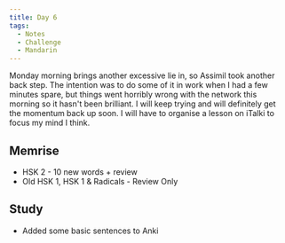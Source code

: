 ```yaml
---
title: Day 6
tags:
  - Notes
  - Challenge
  - Mandarin
---
```


Monday morning brings another excessive lie in, so Assimil took another back step. The intention was
to do some of it in work when I had a few minutes spare, but things went horribly wrong with the
network this morning so it hasn't been brilliant. I will keep trying and will definitely get the
momentum back up soon. I will have to organise a lesson on iTalki to focus my mind I think.

## Memrise

 * HSK 2 - 10 new words + review
 * Old HSK 1, HSK 1 & Radicals - Review Only

## Study

 * Added some basic sentences to Anki